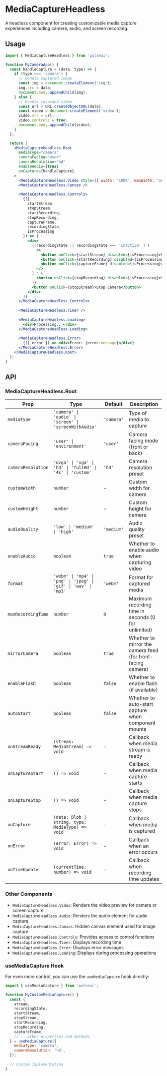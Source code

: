 # MediaCaptureHeadless

A headless component for creating customizable media capture experiences including camera, audio, and screen recording.

## Usage

```jsx
import { MediaCaptureHeadless } from 'pulseui';

function MyCameraApp() {
  const handleCapture = (data, type) => {
    if (type === 'camera') {
      // Handle captured image
      const img = document.createElement('img');
      img.src = data;
      document.body.appendChild(img);
    } else {
      // Handle recorded video
      const url = URL.createObjectURL(data);
      const video = document.createElement('video');
      video.src = url;
      video.controls = true;
      document.body.appendChild(video);
    }
  };

  return (
    <MediaCaptureHeadless.Root 
      mediaType="camera"
      cameraFacing="user"
      cameraResolution="hd"
      enableAudio={true}
      onCapture={handleCapture}
    >
      <MediaCaptureHeadless.Video style={{ width: '100%', maxWidth: '500px' }} />
      <MediaCaptureHeadless.Canvas />
      
      <MediaCaptureHeadless.Controls>
        {({ 
          startStream, 
          stopStream, 
          startRecording, 
          stopRecording, 
          captureFrame,
          recordingState, 
          isProcessing 
        }) => (
          <div>
            {!recordingState || recordingState === 'inactive' ? (
              <>
                <button onClick={startStream} disabled={isProcessing}>Start Camera</button>
                <button onClick={startRecording} disabled={isProcessing}>Record Video</button>
                <button onClick={captureFrame} disabled={isProcessing}>Take Photo</button>
              </>
            ) : (
              <button onClick={stopRecording} disabled={isProcessing}>Stop Recording</button>
            )}
            <button onClick={stopStream}>Stop Camera</button>
          </div>
        )}
      </MediaCaptureHeadless.Controls>
      
      <MediaCaptureHeadless.Timer />
      
      <MediaCaptureHeadless.Loading>
        <div>Processing...</div>
      </MediaCaptureHeadless.Loading>
      
      <MediaCaptureHeadless.Error>
        {({ error }) => <div>Error: {error.message}</div>}
      </MediaCaptureHeadless.Error>
    </MediaCaptureHeadless.Root>
  );
}
```

## API

### MediaCaptureHeadless.Root

| Prop | Type | Default | Description |
|------|------|---------|-------------|
| `mediaType` | `'camera' \| 'audio' \| 'screen' \| 'screenWithAudio'` | `'camera'` | Type of media to capture |
| `cameraFacing` | `'user' \| 'environment'` | `'user'` | Camera facing mode (front or back) |
| `cameraResolution` | `'qvga' \| 'vga' \| 'hd' \| 'fullHd' \| '4k' \| 'custom'` | `'hd'` | Camera resolution preset |
| `customWidth` | `number` | - | Custom width for camera |
| `customHeight` | `number` | - | Custom height for camera |
| `audioQuality` | `'low' \| 'medium' \| 'high'` | `'medium'` | Audio quality preset |
| `enableAudio` | `boolean` | `true` | Whether to enable audio when capturing video |
| `format` | `'webm' \| 'mp4' \| 'png' \| 'jpeg' \| 'gif' \| 'wav' \| 'mp3'` | `'webm'` | Format for captured media |
| `maxRecordingTime` | `number` | `0` | Maximum recording time in seconds (0 for unlimited) |
| `mirrorCamera` | `boolean` | `true` | Whether to mirror the camera feed (for front-facing camera) |
| `enableFlash` | `boolean` | `false` | Whether to enable flash (if available) |
| `autoStart` | `boolean` | `false` | Whether to auto-start capture when component mounts |
| `onStreamReady` | `(stream: MediaStream) => void` | - | Callback when media stream is ready |
| `onCaptureStart` | `() => void` | - | Callback when media capture starts |
| `onCaptureStop` | `() => void` | - | Callback when media capture stops |
| `onCapture` | `(data: Blob \| string, type: MediaType) => void` | - | Callback when media is captured |
| `onError` | `(error: Error) => void` | - | Callback when an error occurs |
| `onTimeUpdate` | `(currentTime: number) => void` | - | Callback when recording time updates |

### Other Components

- `MediaCaptureHeadless.Video`: Renders the video preview for camera or screen capture
- `MediaCaptureHeadless.Audio`: Renders the audio element for audio capture
- `MediaCaptureHeadless.Canvas`: Hidden canvas element used for image capture
- `MediaCaptureHeadless.Controls`: Provides access to control functions
- `MediaCaptureHeadless.Timer`: Displays recording time
- `MediaCaptureHeadless.Error`: Displays error messages
- `MediaCaptureHeadless.Loading`: Displays during processing operations

### useMediaCapture Hook

For even more control, you can use the `useMediaCapture` hook directly:

```jsx
import { useMediaCapture } from 'pulseui';

function MyCustomMediaCapture() {
  const {
    stream,
    recordingState,
    startStream,
    stopStream,
    startRecording,
    stopRecording,
    captureFrame,
    // ...other properties and methods
  } = useMediaCapture({
    mediaType: 'camera',
    cameraResolution: 'hd',
  });
  
  // Custom implementation
}
```
